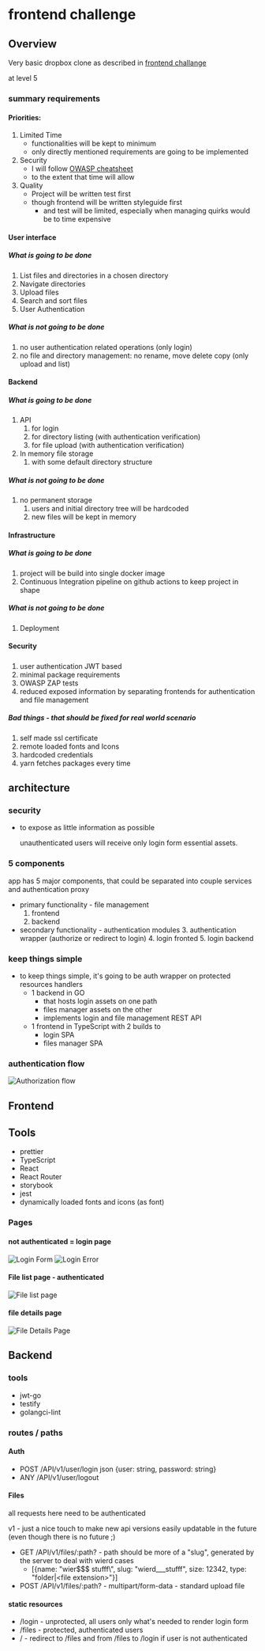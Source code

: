 # frontend challenge

## Overview
Very basic dropbox clone as described in [frontend challange](https://github.com/gravitational/careers/blob/main/challenges/frontend/challenge.md)

at level 5

### summary requirements

#### Priorities: 
1. Limited Time  
   - functionalities will be kept to minimum 
   - only directly mentioned requirements are going to be implemented
2. Security
   - I will follow [OWASP cheatsheet](https://cheatsheetseries.owasp.org/)
   - to the extent that time will allow
3. Quality
   - Project will be written test first 
   - though frontend will be written styleguide first 
     - and test will be limited, especially when managing quirks would be to time expensive


#### User interface
##### What is going to be done
 1. List files and directories in a chosen directory 
 2. Navigate directories
 3. Upload files
 4. Search and sort files
 5. User Authentication

##### What is not going to be done
 1. no user authentication related operations (only login)
 2. no file and directory management: no rename, move delete copy (only upload and list)

#### Backend
##### What is going to be done
1. API 
   1. for login 
   2. for directory listing (with authentication verification)
   3. for file upload (with authentication verification)
2. In memory file storage
   1. with some default directory structure 

##### What is not going to be done
 1. no permanent storage 
    1. users and initial directory tree will be hardcoded
    2. new files will be kept in memory 

#### Infrastructure
##### What is going to be done
1. project will be build into single docker image
2. Continuous Integration pipeline on github actions to keep project in shape 
##### What is not going to be done
1. Deployment

#### Security
##### 
1. user authentication JWT based
2. minimal package requirements
3. OWASP ZAP tests
4. reduced exposed information by separating frontends for authentication and file management 
##### Bad things - that should be fixed for real world scenario
1. self made ssl certificate 
2. remote loaded fonts and Icons 
3. hardcoded credentials
4. yarn fetches packages every time


## architecture 

### security
 - to expose as little information as possible 
     
   unauthenticated users will receive only login form essential assets.


### 5 components
 app has 5 major components, that could be separated into couple services and authentication proxy
- primary functionality - file management
    1. frontend
    2. backend
- secondary functionality - authentication modules
    3. authentication wrapper (authorize or redirect to login)
    4. login fronted
    5. login backend
    

### keep things simple
- to keep things simple, it's going to be auth wrapper on protected resources handlers
    - 1 backend in GO
        - that hosts login assets on one path
        - files manager assets on the other
        - implements login and file management REST API
    - 1 frontend in TypeScript with 2 builds to 
        - login SPA
        - files manager SPA 

### authentication flow
![Authorization flow](authorization_flow.png)

## Frontend

## Tools
 - prettier
 - TypeScript 
 - React
 - React Router
 - storybook
 - jest
 - dynamically loaded fonts and icons (as font)


### Pages

#### not authenticated = login page


![Login Form](login.png)
![Login Error](login_error.png)


#### File list page - authenticated
   
![File list page](files.png)

#### file details page

![File Details Page](details.png)

## Backend

### tools
- jwt-go
- testify
- golangci-lint

### routes / paths

#### Auth
- POST /API/v1/user/login json {user: string, password: string} 
- ANY  /API/v1/user/logout

#### Files
  all requests here need to be authenticated

  v1 - just a nice touch to make new api versions easily updatable in the future (even though there is no future ;) 
 - GET /API/v1/files/:path? - path should be more of a "slug", generated by the server to deal with wierd cases
   - [{name: "wier$$$ stufff\\", slug: "wierd___stufff", size: 12342, type: "folder|\<file extension\>"}]
 - POST /API/v1/files/:path? - multipart/form-data - standard upload file


#### static resources
 - /login - unprotected, all users only what's needed to render login form
 - /files - protected, authenticated users 
 - / - redirect to /files and from /files to /login if user is not authenticated


